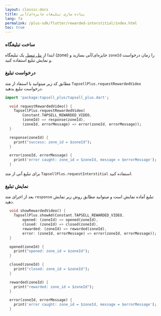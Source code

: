 ```yaml
---
layout: classic-docs
title: پیاده سازی تبلیغات جایزه‌ای/آنی
lang: fa
permalink: /plus-sdk/flutter/rewarded-interstitial/index.html
toc: true
---
```

### ساخت تبلیغگاه
ابتدا از [پنل تپسل](https://dashboard.tapsell.ir/) یک تبلیغگاه (zone) جایزه‌ای/آنی بسازید و `zoneId` را زمان درخواست و نمایش تبلیغ استفاده کنید.

### درخواست تبلیغ
مطابق کد زیر میتوانید با استفاد از متد `TapsellPlus.requestRewardedVideo` درخواست تبلیغ بدهید.
```dart
import 'package:tapsell_plus/tapsell_plus.dart';

  void requestRewardedVideo() {
    TapsellPlus.requestRewardedVideo(
        Constant.TAPSELL_REWARDED_VIDEO,
        (zoneId) => response(zoneId),
        (zoneId, errorMessage) => error(zoneId, errorMessage));
  }

  response(zoneId) {
    print("success: zone_id = $zoneId");
  }

  error(zoneId, errorMessage) {
    print('error caught: zone_id = $zoneId, message = $errorMessage');
  }
```

برای تبلیغ آنی از متد `TapsellPlus.requestInterstitial` استفاده کنید.


### نمایش تبلیغ
بعد از اجرای متد `response` تبلیغ آماده نمایش است و میتوانید مطابق روش زیر نمایش دهید.

```dart
  void showRewardedVideo() {
    TapsellPlus.showAd(Constant.TAPSELL_REWARDED_VIDEO,
        opened: (zoneId) => opened(zoneId),
        closed: (zoneId) => closed(zoneId),
        rewarded: (zoneId) => rewarded(zoneId),
        error: (zoneId, errorMessage) => error(zoneId, errorMessage));
  }

  opened(zoneId) {
    print("opened: zone_id = $zoneId");
  }

  closed(zoneId) {
    print("closed: zone_id = $zoneId");
  }

  rewarded(zoneId) {
    print("rewarded: zone_id = $zoneId");
  }

  error(zoneId, errorMessage) {
    print('error caught: zone_id = $zoneId, message = $errorMessage');
  }
  ```